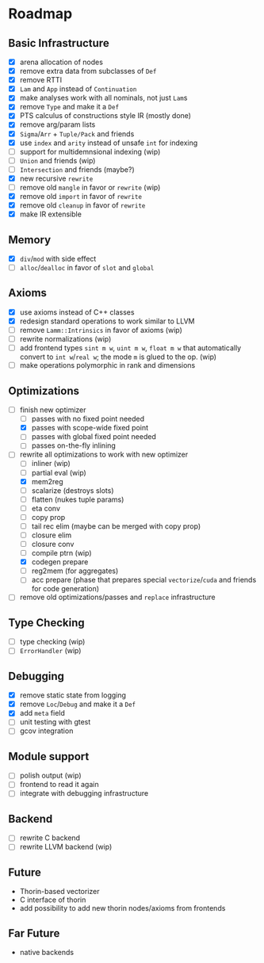 # Roadmap

## Basic Infrastructure

- [x] arena allocation of nodes
- [x] remove extra data from subclasses of `Def`
- [x] remove RTTI
- [x] `Lam` and `App` instead of `Continuation`
- [x] make analyses work with all nominals, not just `Lam`s
- [x] remove `Type` and make it a `Def`
- [x] PTS calculus of constructions style IR (mostly done)
- [x] remove arg/param lists
- [x] `Sigma`/`Arr` + `Tuple/Pack` and friends
- [x] use `index` and `arity` instead of unsafe `int` for indexing
- [ ] support for multidemnsional indexing (wip)
- [ ] `Union` and friends (wip)
- [ ] `Intersection` and friends (maybe?)
- [x] new recursive `rewrite`
- [ ] remove old `mangle` in favor or `rewrite` (wip)
- [x] remove old `import` in favor of `rewrite`
- [x] remove old `cleanup` in favor of `rewrite`
- [x] make IR extensible

## Memory

- [x] `div`/`mod` with side effect
- [ ] `alloc`/`dealloc` in favor of `slot` and `global`

## Axioms

- [x] use axioms instead of C++ classes
- [x] redesign standard operations to work similar to LLVM
- [ ] remove `Lamm::Intrinsics` in favor of axioms (wip)
- [ ] rewrite normalizations (wip)
- [ ] add frontend types `sint m w`, `uint m w`, `float m w` that automatically convert to `int w`/`real w`; the mode `m` is glued to the op. (wip)
- [ ] make operations polymorphic in rank and dimensions

## Optimizations

- [ ] finish new optimizer
    - [ ] passes with no fixed point needed
    - [x] passes with scope-wide fixed point
    - [ ] passes with global fixed point needed
    - [ ] passes on-the-fly inlining
- [ ] rewrite all optimizations to work with new optimizer
    - [ ] inliner      (wip)
    - [ ] partial eval (wip)
    - [x] mem2reg
    - [ ] scalarize (destroys slots)
    - [ ] flatten   (nukes tuple params)
    - [ ] eta conv
    - [ ] copy prop
    - [ ] tail rec elim (maybe can be merged with copy prop)
    - [ ] closure elim
    - [ ] closure conv
    - [ ] compile ptrn (wip)
    - [x] codegen prepare
    - [ ] reg2mem (for aggregates)
    - [ ] acc prepare (phase that prepares special `vectorize`/`cuda` and friends for code generation)
- [ ] remove old optimizations/passes and `replace` infrastructure

## Type Checking

- [ ] type checking (wip)
- [ ] `ErrorHandler` (wip)

## Debugging

- [x] remove static state from logging
- [x] remove `Loc`/`Debug` and make it a `Def`
- [x] add `meta` field
- [ ] unit testing with gtest
- [ ] gcov integration

## Module support

- [ ] polish output (wip)
- [ ] frontend to read it again
- [ ] integrate with debugging infrastructure

## Backend

- [ ] rewrite C backend
- [ ] rewrite LLVM backend (wip)

## Future

* Thorin-based vectorizer
* C interface of thorin
* add possibility to add new thorin nodes/axioms from frontends

## Far Future

* native backends
